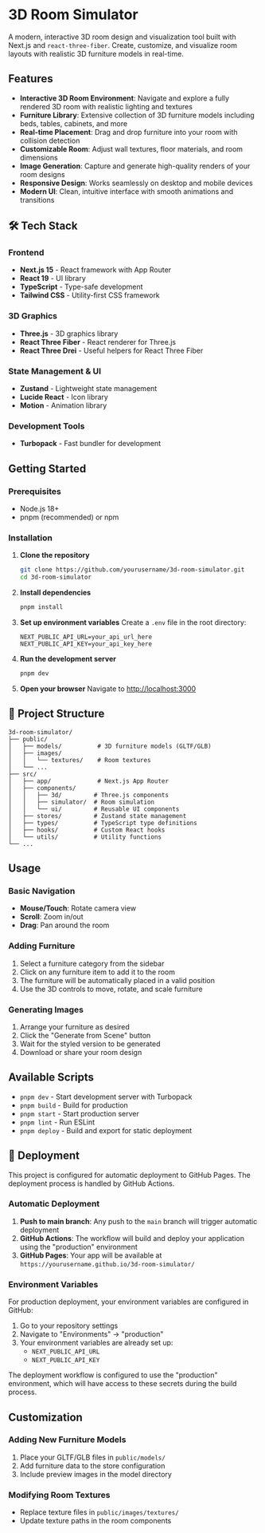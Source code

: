 # 3D Room Simulator

A modern, interactive 3D room design and visualization tool built with Next.js and `react-three-fiber`. Create, customize, and visualize room layouts with realistic 3D furniture models in real-time.

## Features

- **Interactive 3D Room Environment**: Navigate and explore a fully rendered 3D room with realistic lighting and textures
- **Furniture Library**: Extensive collection of 3D furniture models including beds, tables, cabinets, and more
- **Real-time Placement**: Drag and drop furniture into your room with collision detection
- **Customizable Room**: Adjust wall textures, floor materials, and room dimensions
- **Image Generation**: Capture and generate high-quality renders of your room designs
- **Responsive Design**: Works seamlessly on desktop and mobile devices
- **Modern UI**: Clean, intuitive interface with smooth animations and transitions

## 🛠️ Tech Stack

### Frontend
- **Next.js 15** - React framework with App Router
- **React 19** - UI library
- **TypeScript** - Type-safe development
- **Tailwind CSS** - Utility-first CSS framework

### 3D Graphics
- **Three.js** - 3D graphics library
- **React Three Fiber** - React renderer for Three.js
- **React Three Drei** - Useful helpers for React Three Fiber

### State Management & UI
- **Zustand** - Lightweight state management
- **Lucide React** - Icon library
- **Motion** - Animation library

### Development Tools
- **Turbopack** - Fast bundler for development

## Getting Started

### Prerequisites

- Node.js 18+
- pnpm (recommended) or npm

### Installation

1. **Clone the repository**
   ```bash
   git clone https://github.com/yourusername/3d-room-simulator.git
   cd 3d-room-simulator
   ```

2. **Install dependencies**
   ```bash
   pnpm install
   ```

3. **Set up environment variables**
   Create a `.env` file in the root directory:
   ```env
   NEXT_PUBLIC_API_URL=your_api_url_here
   NEXT_PUBLIC_API_KEY=your_api_key_here
   ```

4. **Run the development server**
   ```bash
   pnpm dev
   ```

5. **Open your browser**
   Navigate to [http://localhost:3000](http://localhost:3000)

## 📁 Project Structure

```
3d-room-simulator/
├── public/
│   ├── models/          # 3D furniture models (GLTF/GLB)
│   ├── images/
│   │   └── textures/    # Room textures
│   └── ...
├── src/
│   ├── app/             # Next.js App Router
│   ├── components/
│   │   ├── 3d/         # Three.js components
│   │   ├── simulator/  # Room simulation
│   │   └── ui/         # Reusable UI components
│   ├── stores/         # Zustand state management
│   ├── types/          # TypeScript type definitions
│   ├── hooks/          # Custom React hooks
│   └── utils/          # Utility functions
└── ...
```

## Usage

### Basic Navigation
- **Mouse/Touch**: Rotate camera view
- **Scroll**: Zoom in/out
- **Drag**: Pan around the room

### Adding Furniture
1. Select a furniture category from the sidebar
2. Click on any furniture item to add it to the room
3. The furniture will be automatically placed in a valid position
4. Use the 3D controls to move, rotate, and scale furniture

### Generating Images
1. Arrange your furniture as desired
2. Click the "Generate from Scene" button
3. Wait for the styled version to be generated
4. Download or share your room design

## Available Scripts

- `pnpm dev` - Start development server with Turbopack
- `pnpm build` - Build for production
- `pnpm start` - Start production server
- `pnpm lint` - Run ESLint
- `pnpm deploy` - Build and export for static deployment

## 🚀 Deployment

This project is configured for automatic deployment to GitHub Pages. The deployment process is handled by GitHub Actions.

### Automatic Deployment

1. **Push to main branch**: Any push to the `main` branch will trigger automatic deployment
2. **GitHub Actions**: The workflow will build and deploy your application using the "production" environment
3. **GitHub Pages**: Your app will be available at `https://yourusername.github.io/3d-room-simulator/`

### Environment Variables

For production deployment, your environment variables are configured in GitHub:

1. Go to your repository settings
2. Navigate to "Environments" → "production"
3. Your environment variables are already set up:
   - `NEXT_PUBLIC_API_URL`
   - `NEXT_PUBLIC_API_KEY`

The deployment workflow is configured to use the "production" environment, which will have access to these secrets during the build process.

## Customization

### Adding New Furniture Models
1. Place your GLTF/GLB files in `public/models/`
2. Add furniture data to the store configuration
3. Include preview images in the model directory

### Modifying Room Textures
- Replace texture files in `public/images/textures/`
- Update texture paths in the room components
